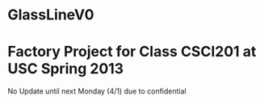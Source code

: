 GlassLineV0
===========

Factory Project for Class CSCI201 at USC Spring 2013
===========

No Update until next Monday (4/1) due to confidential

